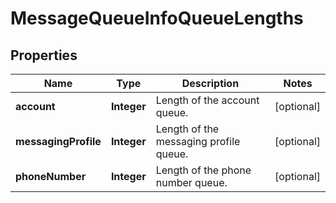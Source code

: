 # MessageQueueInfoQueueLengths

## Properties
Name | Type | Description | Notes
------------ | ------------- | ------------- | -------------
**account** | **Integer** | Length of the account queue. |  [optional]
**messagingProfile** | **Integer** | Length of the messaging profile queue. |  [optional]
**phoneNumber** | **Integer** | Length of the phone number queue. |  [optional]
